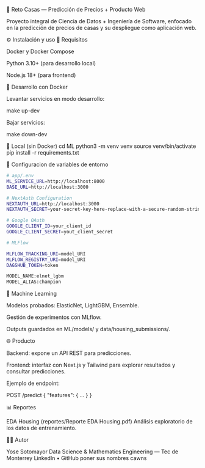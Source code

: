 🏡 Reto Casas — Predicción de Precios + Producto Web

Proyecto integral de Ciencia de Datos + Ingeniería de Software, enfocado en la predicción de precios de casas y su despliegue como aplicación web.

⚙️ Instalación y uso
🔹 Requisitos

Docker
 y Docker Compose

Python 3.10+ (para desarrollo local)

Node.js 18+ (para frontend)

🔹 Desarrollo con Docker

Levantar servicios en modo desarrollo:

make up-dev

Bajar servicios:

make down-dev

🔹 Local (sin Docker)
cd ML
python3 -m venv venv
source venv/bin/activate
pip install -r requirements.txt

🔹 Configuracion de variables de entorno

```bash
# app/.env
ML_SERVICE_URL=http://localhost:8000
BASE_URL=http://localhost:3000

# NextAuth Configuration
NEXTAUTH_URL=http://localhost:3000
NEXTAUTH_SECRET=your-secret-key-here-replace-with-a-secure-random-string

# Google OAuth
GOOGLE_CLIENT_ID=your_client_id
GOOGLE_CLIENT_SECRET=yout_client_secret

# MLFlow

MLFLOW_TRACKING_URI=model_URI
MLFLOW_REGISTRY_URI=model_URI
DAGSHUB_TOKEN=token

MODEL_NAME:elnet_lgbm
MODEL_ALIAS:champion

```

🤖 Machine Learning

Modelos probados: ElasticNet, LightGBM, Ensemble.

Gestión de experimentos con MLflow.

Outputs guardados en ML/models/ y data/housing_submissions/.

🌐 Producto

Backend: expone un API REST para predicciones.

Frontend: interfaz con Next.js y Tailwind para explorar resultados y consultar predicciones.

Ejemplo de endpoint:

POST /predict
{
  "features": { ... }
}

📊 Reportes

EDA Housing (reportes/Reporte EDA Housing.pdf)
Análisis exploratorio de los datos de entrenamiento.

🧑‍💻 Autor

Yose Sotomayor
Data Science & Mathematics Engineering — Tec de Monterrey
LinkedIn
 • GitHub
poner sus nombres cawns
